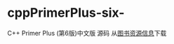 # cppPrimerPlus-six-
C++ Primer Plus (第6版)中文版 源码
从[图书资源信息](http://box.ptpress.com.cn/y/978-7-115-27946-0)下载
